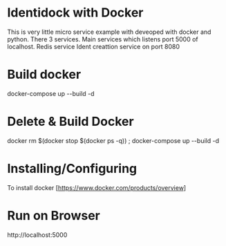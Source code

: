 Identidock with Docker
===================

This is very little micro service example with deveoped with docker and python.
There 3 services. 
Main services which listens port 5000 of localhost.
Redis service
Ident creattion service on port 8080


Build docker
============
docker-compose up --build -d


Delete & Build Docker
=====================
docker rm $(docker stop $(docker ps -q)) ; docker-compose up --build -d



Installing/Configuring
======================

To install docker [https://www.docker.com/products/overview]


Run on Browser
======================
http://localhost:5000

